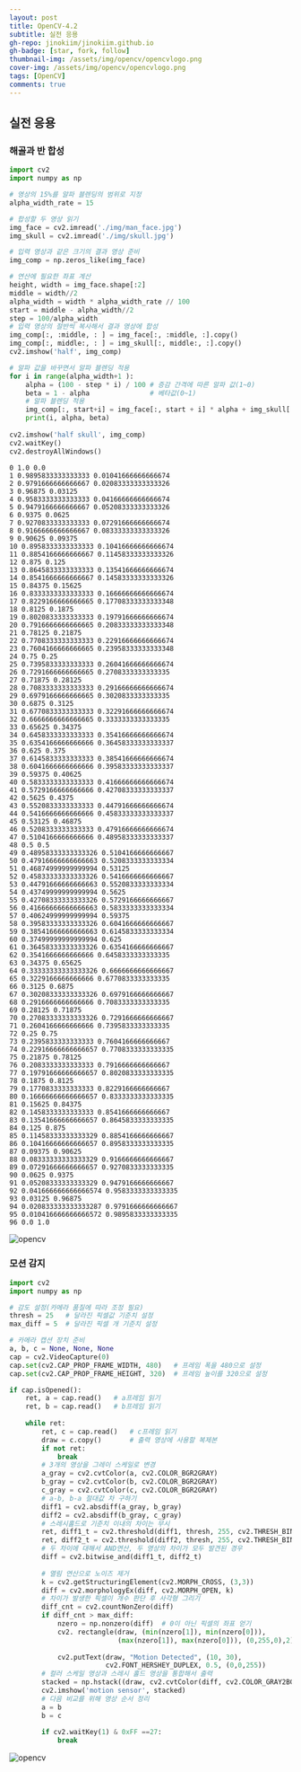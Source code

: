 ```yaml
---
layout: post
title: OpenCV-4.2
subtitle: 실전 응용
gh-repo: jinokiim/jinokiim.github.io
gh-badge: [star, fork, follow]
thumbnail-img: /assets/img/opencv/opencvlogo.png
cover-img: /assets/img/opencv/opencvlogo.png
tags: [OpenCV]
comments: true
---
```



## 실전 응용

### 해골과 반 합성


```python
import cv2
import numpy as np

# 영상의 15%를 알파 블렌딩의 범위로 지정
alpha_width_rate = 15

# 합성할 두 영상 읽기
img_face = cv2.imread('./img/man_face.jpg')
img_skull = cv2.imread('./img/skull.jpg')

# 입력 영상과 같은 크기의 결과 영상 준비
img_comp = np.zeros_like(img_face)

# 연산에 필요한 좌표 계산
height, width = img_face.shape[:2]
middle = width//2
alpha_width = width * alpha_width_rate // 100
start = middle - alpha_width//2
step = 100/alpha_width
# 입력 영상의 절반씩 복사해서 결과 영상에 합성
img_comp[:, :middle, : ] = img_face[:, :middle, :].copy()
img_comp[:, middle:, : ] = img_skull[:, middle:, :].copy()
cv2.imshow('half', img_comp)

# 알파 값을 바꾸면서 알파 블렌딩 적용
for i in range(alpha_width+1 ):
    alpha = (100 - step * i) / 100 # 증감 간격에 따른 알파 값(1~0)
    beta = 1 - alpha               # 베타값(0~1)
    # 알파 블렌딩 적용
    img_comp[:, start+i] = img_face[:, start + i] * alpha + img_skull[:, start+i] * beta
    print(i, alpha, beta)
    
cv2.imshow('half skull', img_comp)
cv2.waitKey()
cv2.destroyAllWindows()
```

    0 1.0 0.0
    1 0.9895833333333333 0.01041666666666674
    2 0.9791666666666667 0.02083333333333326
    3 0.96875 0.03125
    4 0.9583333333333333 0.04166666666666674
    5 0.9479166666666667 0.05208333333333326
    6 0.9375 0.0625
    7 0.9270833333333333 0.07291666666666674
    8 0.9166666666666667 0.08333333333333326
    9 0.90625 0.09375
    10 0.8958333333333333 0.10416666666666674
    11 0.8854166666666667 0.11458333333333326
    12 0.875 0.125
    13 0.8645833333333333 0.13541666666666674
    14 0.8541666666666667 0.14583333333333326
    15 0.84375 0.15625
    16 0.8333333333333333 0.16666666666666674
    17 0.8229166666666665 0.17708333333333348
    18 0.8125 0.1875
    19 0.8020833333333333 0.19791666666666674
    20 0.7916666666666665 0.20833333333333348
    21 0.78125 0.21875
    22 0.7708333333333333 0.22916666666666674
    23 0.7604166666666665 0.23958333333333348
    24 0.75 0.25
    25 0.7395833333333333 0.26041666666666674
    26 0.7291666666666665 0.2708333333333335
    27 0.71875 0.28125
    28 0.7083333333333333 0.29166666666666674
    29 0.6979166666666665 0.3020833333333335
    30 0.6875 0.3125
    31 0.6770833333333333 0.32291666666666674
    32 0.6666666666666665 0.3333333333333335
    33 0.65625 0.34375
    34 0.6458333333333333 0.35416666666666674
    35 0.6354166666666666 0.36458333333333337
    36 0.625 0.375
    37 0.6145833333333333 0.38541666666666674
    38 0.6041666666666666 0.39583333333333337
    39 0.59375 0.40625
    40 0.5833333333333333 0.41666666666666674
    41 0.5729166666666666 0.42708333333333337
    42 0.5625 0.4375
    43 0.5520833333333333 0.44791666666666674
    44 0.5416666666666666 0.45833333333333337
    45 0.53125 0.46875
    46 0.5208333333333333 0.47916666666666674
    47 0.5104166666666666 0.48958333333333337
    48 0.5 0.5
    49 0.48958333333333326 0.5104166666666667
    50 0.47916666666666663 0.5208333333333334
    51 0.46874999999999994 0.53125
    52 0.45833333333333326 0.5416666666666667
    53 0.44791666666666663 0.5520833333333334
    54 0.43749999999999994 0.5625
    55 0.42708333333333326 0.5729166666666667
    56 0.41666666666666663 0.5833333333333334
    57 0.40624999999999994 0.59375
    58 0.39583333333333326 0.6041666666666667
    59 0.38541666666666663 0.6145833333333334
    60 0.37499999999999994 0.625
    61 0.36458333333333326 0.6354166666666667
    62 0.3541666666666666 0.6458333333333335
    63 0.34375 0.65625
    64 0.33333333333333326 0.6666666666666667
    65 0.3229166666666666 0.6770833333333335
    66 0.3125 0.6875
    67 0.30208333333333326 0.6979166666666667
    68 0.2916666666666666 0.7083333333333335
    69 0.28125 0.71875
    70 0.27083333333333326 0.7291666666666667
    71 0.2604166666666666 0.7395833333333335
    72 0.25 0.75
    73 0.2395833333333333 0.7604166666666667
    74 0.22916666666666657 0.7708333333333335
    75 0.21875 0.78125
    76 0.2083333333333333 0.7916666666666667
    77 0.19791666666666657 0.8020833333333335
    78 0.1875 0.8125
    79 0.1770833333333333 0.8229166666666667
    80 0.16666666666666657 0.8333333333333335
    81 0.15625 0.84375
    82 0.1458333333333333 0.8541666666666667
    83 0.13541666666666657 0.8645833333333335
    84 0.125 0.875
    85 0.11458333333333329 0.8854166666666667
    86 0.10416666666666657 0.8958333333333335
    87 0.09375 0.90625
    88 0.08333333333333329 0.9166666666666667
    89 0.07291666666666657 0.9270833333333335
    90 0.0625 0.9375
    91 0.05208333333333329 0.9479166666666667
    92 0.041666666666666574 0.9583333333333335
    93 0.03125 0.96875
    94 0.020833333333333287 0.9791666666666667
    95 0.010416666666666572 0.9895833333333335
    96 0.0 1.0

![opencv](/assets/img/opencv/day5/opencvday5_4.png)

### 모션 감지


```python
import cv2
import numpy as np

# 감도 설정(카메라 품질에 따라 조정 필요)
thresh = 25   # 달라진 픽셀값 기준치 설정
max_diff = 5  # 달라진 픽셀 개 기준치 설정

# 카메라 캡션 장치 준비
a, b, c = None, None, None
cap = cv2.VideoCapture(0)
cap.set(cv2.CAP_PROP_FRAME_WIDTH, 480)   # 프레임 폭을 480으로 설정
cap.set(cv2.CAP_PROP_FRAME_HEIGHT, 320)  # 프레임 높이를 320으로 설정

if cap.isOpened():
    ret, a = cap.read()   # a프레임 읽기
    ret, b = cap.read()   # b프레임 읽기
    
    while ret:
        ret, c = cap.read()   # c프레임 읽기
        draw = c.copy()       # 출력 영상에 사용할 복제본
        if not ret:
            break
        # 3개의 영상을 그레이 스케일로 변경    
        a_gray = cv2.cvtColor(a, cv2.COLOR_BGR2GRAY)
        b_gray = cv2.cvtColor(b, cv2.COLOR_BGR2GRAY)
        c_gray = cv2.cvtColor(c, cv2.COLOR_BGR2GRAY)
        # a-b, b-a 절대값 차 구하기 
        diff1 = cv2.absdiff(a_gray, b_gray)
        diff2 = cv2.absdiff(b_gray, c_gray)
        # 스레시홀드로 기준치 이내의 차이는 무시
        ret, diff1_t = cv2.threshold(diff1, thresh, 255, cv2.THRESH_BINARY)
        ret, diff2_t = cv2.threshold(diff2, thresh, 255, cv2.THRESH_BINARY)
        # 두 차이에 대해서 AND연산, 두 영상의 차이가 모두 발견된 경우
        diff = cv2.bitwise_and(diff1_t, diff2_t)
        
        # 열림 연산으로 노이즈 제거
        k = cv2.getStructuringElement(cv2.MORPH_CROSS, (3,3))
        diff = cv2.morphologyEx(diff, cv2.MORPH_OPEN, k)
        # 차이가 발생한 픽셀이 개수 판단 후 사각형 그리기
        diff_cnt = cv2.countNonZero(diff)
        if diff_cnt > max_diff:
            nzero = np.nonzero(diff)  # 0이 아닌 픽셀의 좌표 얻기
            cv2. rectangle(draw, (min(nzero[1]), min(nzero[0])),
                           (max(nzero[1]), max(nzero[0])), (0,255,0),2)
            
            cv2.putText(draw, "Motion Detected", (10, 30),
                        cv2.FONT_HERSHEY_DUPLEX, 0.5, (0,0,255))
        # 컬러 스케일 영상과 스레시 홀드 영상을 통합해서 출력    
        stacked = np.hstack((draw, cv2.cvtColor(diff, cv2.COLOR_GRAY2BGR)))
        cv2.imshow('motion sensor', stacked)
        # 다음 비교를 위해 영상 순서 정리    
        a = b
        b = c
            
        if cv2.waitKey(1) & 0xFF ==27:
            break
```

![opencv](/assets/img/opencv/day5/opencvday5_5.png)
